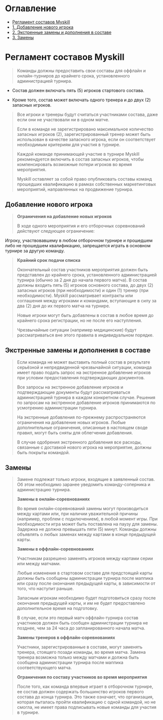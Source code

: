 # Оглавление

- [Регламент составов Myskill](#регламент-составов-myskill)
- [1. Добавление нового игрока](#добавление-нового-игрока)
- [2. Экстренные замены и дополнения в составе](#экстренные-замены-и-дополнения-в-составе)
- [3. Замены](#замены)

# Регламент составов Myskill

> Команды должны предоставить свои составы для оффлайн и онлайн-турниров
> до крайнего срока, установленного администрацией турнира.

- Состав должен включать пять (5) игроков стартового состава.

- Кроме того, состав может включать одного тренера и до двух (2)
  запасных игроков.

> Все игроки и тренеры будут считаться участниками состава, даже если
> они не участвовали ни в одном матче.
>
> Если в команде не зарегистрировано максимальное количество запасных
> игроков (2), зарегистрированный тренер может быть использован в
> качестве запасного игрока, если он соответствует необходимым критериям
> для участия в турнире.
>
> Каждой команде принимающей участие в турнире Myskill рекомендуется
> включить в состав запасных игроков, чтобы компенсировать возможные
> потери игроков во время мероприятия.
>
> Myskill оставляет за собой право опубликовать составы команд прошедших
> квалификацию в рамках собственных маркетинговых мероприятий,
> направленных на продвижение турнира.

## Добавление нового игрока

> **Ограничения на добавление новых игроков**
>
> В ходе одного мероприятия и его отборочных соревнований действуют
> следующее ограничение:

Игроку, участвовавшему в любом отборочном турнире и прошедшем либо не
прошедшем квалификацию, запрещается играть в основном турнире за другую
команду.

> **Крайний срок подачи списка**
>
> Окончательный состав участников мероприятия должен быть представлен до
> крайнего срока, установленного администрацией турнира (обычно за 2 дня
> до начала первого матча). В состав должны входить пять (5) игроков
> основного состава, до двух (2) запасных игроков (при необходимости) и
> один (1) тренер (при необходимости). Myskill рассматривает контракты
> или соглашения между игроками и командами, вступающие в силу за два
> (2) дня до их первого матча на турнире.
>
> Новые игроки могут быть добавлены в состав в любое время до крайнего
> срока регистрации, но не после его наступления.
>
> Чрезвычайные ситуации (например медицинские) будут рассматриваться вне
> этого правила в индивидуальном порядке.

## Экстренные замены и дополнения в составе

> Если команда не может выставить полный состав в результате серьёзной и
> непредвиденной чрезвычайной ситуации, команда имеет право подать
> запрос на экстренное добавление игроков при условии предоставления
> подтверждающих документов.
>
> Все запросы на экстренное добавление игроков и подтверждающие
> документы будут рассматриваться администрацией турнира в каждом
> конкретном случае. Решения по запросам на экстренное добавление
> игроков принимаются по усмотрению администрации турнира.
>
> На экстренные добавления по-прежнему распространяются ограничения на
> добавление новых игроков. Любые дополнительные ограничения, описанные
> в настоящем своде правил, могут быть сняты для облегчения добавления.
>
> В случае одобрения экстренного добавления все расходы, связанные с
> доставкой нового игрока на мероприятие, должны быть покрыты командой.

## Замены

> Замене подлежат только игроки, входящие в заявленный состав. Об этом
> необходимо заранее уведомить команду-соперника и администрацию
> турнира.
>
> **Замены в онлайн-соревнованиях**
>
> Во время онлайн-соревнований замены могут производиться между картами
> или, при наличии уважительной причины (например, проблем с
> подключением), в любой момент игры. При необходимости игра может быть
> поставлена на паузу для замены. Задержка не должна превышать пяти (5)
> минут. Команды должны объявлять о любых заменах между картами в конце
> предыдущей карты.
>
> **Замены в оффлайн-соревнованиях**
>
> Участникам разрешено заменять игроков между картами серии или между
> матчами.
>
> Любые изменения в стартовом составе для предстоящей карты должны быть
> сообщены администрации турнира после маппика или сразу после окончания
> предыдущей карты, в зависимости от того, что наступит раньше.
>
> Запасным игрокам необходимо будет подготовиться сразу после окончания
> предыдущей карты, и им не будет предоставлено дополнительное время на
> подготовку.
>
> В случае, если это первый матч оффлайн-турнира состав участников
> должен быть сообщен администрации турнира не позднее, чем за 24 часа
> до запланированного начала матча.
>
> **Замены тренеров в оффлайн-соревнованиях**
>
> Участники, зарегистрированные в составе, могут заменять тренера,
> стоящего позади команды, во время матча. Замена тренера возможна
> только между матчами и должна быть сообщена администрации турнира
> после маппика соответствующего матча.
>
> **Ограничения по составу участников во время мероприятия**
>
> После того, как команда впервые играет в отборочном турнире, ее состав
> должен содержать большинство игроков первого состава до конца турнира.
> Это также означает, что организация, которая пыталась пройти
> квалификацию с одной командой, но не смогла, не имеет права
> подписывать новые команды для участия в турнире.